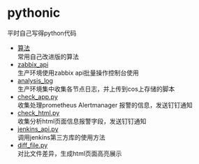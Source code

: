 # pythonic
平时自己写得python代码<br>
- [算法](https://github.com/cuibaiyi/pythonic/tree/master/算法)
  <br>常用自己改进版的算法<br>
- [zabbix_api](https://github.com/cuibaiyi/pythonic/tree/master/zabbix_api)
  <br>生产环境使用zabbix api批量操作控制台使用<br>
- [analysis_log](https://github.com/cuibaiyi/pythonic/tree/master/analysis_log)
  <br>生产环境集中收集各节点日志，并上传到cos上存储的脚本<br>
- [check_app.py](https://github.com/cuibaiyi/pythonic/tree/master/check_app.py)
  <br>收集处理prometheus Alertmanager 报警的信息，发送钉钉通知<br>
- [check_html.py](https://github.com/cuibaiyi/pythonic/blob/master/check_html.py)
  <br>收集分析html页面信息报警字段，发送钉钉通知<br>
- [jenkins_api.py](https://github.com/cuibaiyi/pythonic/blob/master/jenkins_api.py)
  <br>调用jenkins第三方库的使用方法<br>
- [diff_file.py](https://github.com/cuibaiyi/pythonic/blob/master/diff_file.py)
  <br>对比文件差异，生成html页面高亮展示<br>
